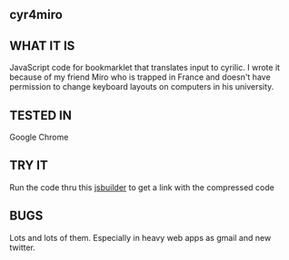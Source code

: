 cyr4miro
-------

WHAT IT IS
----------

JavaScript code for bookmarklet that translates input to cyrilic.
I wrote it because of my friend Miro who is trapped in France and doesn't
have permission to change keyboard layouts on computers in his university.

TESTED IN
---------

Google Chrome

TRY IT
------

Run the code thru this [jsbuilder](http://subsimple.com/bookmarklets/jsbuilder.htm)
to get a link with the compressed code

BUGS
-------------

Lots and lots of them. Especially in heavy web apps as gmail and new twitter.
